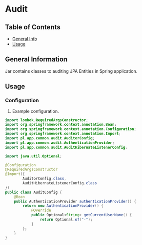 # Audit

## Table of Contents

* [General Info](#general-information)
* [Usage](#usage)

## General Information

Jar contains classes to auditing JPA Entities in Spring application.

## Usage

### Configuration

1. Example configuration.

```java
import lombok.RequiredArgsConstructor;
import org.springframework.context.annotation.Bean;
import org.springframework.context.annotation.Configuration;
import org.springframework.context.annotation.Import;
import pl.app.common.audit.AuditorConfig;
import pl.app.common.audit.AuthenticationProvider;
import pl.app.common.audit.AuditHibernateListenerConfig;

import java.util.Optional;

@Configuration
@RequiredArgsConstructor
@Import({
        AuditorConfig.class,
        AuditHibernateListenerConfig.class
})
public class AuditConfig {
    @Bean
    public AuthenticationProvider authenticationProvider() {
        return new AuthenticationProvider() {
            @Override
            public Optional<String> getCurrentUserName() {
                return Optional.of("-");
            }
        };
    }
}
```